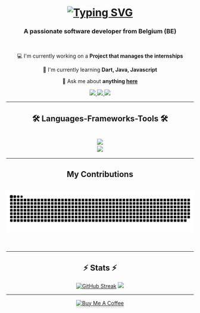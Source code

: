 <h1 align="center">
<a href="https://git.io/typing-svg"><img src="https://readme-typing-svg.demolab.com?font=Fira+Code&weight=500&size=35&duration=4000&pause=1000&color=237BA1&center=true&vCenter=true&random=false&width=500&height=70&lines=Hi+There!%F0%9F%91%8B;I'm+Gerard+Licaj" alt="Typing SVG" /></a>
</h1>

<h3 align="center">A passionate software developer from Belgium (BE) </h3>

</br>

<div align="center">
  
💻 I'm currently working on a **Project that manages the internships**

📖 I'm currently learning **Dart, Java, Javascript**

💬 Ask me about **anything [here](https://github.com/licaj-gerard-vinci)**

</div>

<div align="center">
  <a href="mailto: licajgerard@gmail.com">
  <img src="https://img.shields.io/badge/Gmail-D14836?style=for-the-badge&logo=gmail&logoColor=black" target="_blank" />
  </a>
  <a href="https://discordapp.com/users/853569241764855850">
  <img src="https://img.shields.io/badge/Discord-7289DA?style=for-the-badge&logo=discord&logoColor=black" />
  </a>
  <a href="www.linkedin.com/in/gerard-licaj-86a6b432a">
  <img src="https://img.shields.io/badge/LinkedIn-0077B5?style=for-the-badge&logo=linkedin&logoColor=black" />
  </a>
</div>

<hr/>

<h2 align="center">🛠️ Languages-Frameworks-Tools 🛠️</h2>
<br/>
<div align="center">
  <a href="https://skillicons.dev">
    <img src="https://skillicons.dev/icons?i=js,html,css,androidstudio,java,javascript,mysql" /><br>
    <img src="https://skillicons.dev/icons?i=git,gitlab,bootstrap,c,dart,discord,nodejs,vscode" />
  </a>
</div>

<hr/>

<div align="center">
  <h2>My Contributions </h2>
  <br>
    <img alt="snake eating my contributions" src="https://raw.githubusercontent.com/licaj-gerard-vinci/licaj-gerard-vinci/output/github-contribution-grid-snake-dark.svg" />
  <br/><br/><br/>
</div>
  
<hr/>

<h2 align="center">⚡ Stats ⚡</h2>

<div align="center">
<a href="https://git.io/streak-stats"><img src="https://streak-stats.demolab.com?user=licaj-gerard-vinci&theme=dark&hide_border=false&border_radius=5&mode=weekly" alt="GitHub Streak" /></a>
<picture>
  <source
    srcset="https://github-readme-stats.vercel.app/api?username=licaj-gerard-vinci&show_icons=true&theme=dark"
    media="(prefers-color-scheme: dark)"
  />
  <img src="https://github-readme-stats.vercel.app/api?username=licaj-gerard-vinci&show_icons=true" />
</picture>
</div>

<hr/>

<div align="center">
<a href="https://www.buymeacoffee.com/lilgerry" target="_blank"><img src="https://www.buymeacoffee.com/assets/img/custom_images/orange_img.png" alt="Buy Me A Coffee" style="height: 41px !important;width: 174px !important;box-shadow: 0px 3px 2px 0px rgba(190, 190, 190, 0.5) !important;-webkit-box-shadow: 0px 3px 2px 0px rgba(190, 190, 190, 0.5) !important;" ></a>
</div>

<!---
licaj-gerard-vinci/licaj-gerard-vinci is a ✨ special ✨ repository because its `README.md` (this file) appears on your GitHub profile.
You can click the Preview link to take a look at your changes.
--->
